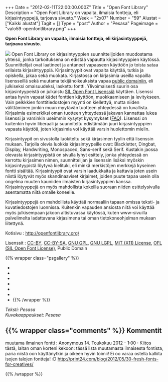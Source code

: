+++
Date = "2012-02-11T22:00:00.000Z"
Title = "Open Font Library"
Description = "Open Font Library on vapaita, ilmaisia fontteja, eli kirjasintyyppejä, tarjoava sivusto."
Week = "2x07"
Number = "59"
Alustat = ["Kaikki alustat"]
Tagit = []
Type = "post"
Author = "Pesasa"
Pageimage = "valo59-openfontlibrary.png"
+++


**Open Font Library on vapaita, ilmaisia fontteja, eli kirjasintyyppejä,
tarjoava sivusto.**

![ ](/images/valo59-openfontlibrary.png "fig:valo59-openfontlibrary.png") Open
Font Library on kirjasintyyppien suunnittelijoiden muodostama yhteisö,
jonka tarkoituksena on edistää vapautta kirjasintyyppien käytössä.
Suunnittelijat ovat laatineet ja antaneet vapaaseen käyttöön jo toista
sataa erilaista kirjasintyyppiä. Kirjasintyypit ovat vapaita käyttää,
tutkia ja opiskella, jakaa sekä muokata. Kirjastossa on kirjasimia
useilla vapailla lisensseillä sekä muutama tekijänoikeuksista vapaa
[public domainiin](http://fi.wikipedia.org/wiki/Public_domain), eli
julkiseksi omaisuudeksi, laskettu fontti. Ylivoimaisesti suurin osa
kirjasintyypeistä on julkaistu [SIL Open Font
Lisenssiä](http://scripts.sil.org/cms/scripts/page.php?site_id=nrsi&id=OFL)
käyttäen. Lisenssi antaa hyvin vapaat kädet fonttien käyttöön,
muokkaamiseen ja levitykseen. Vain pelkkkien fonttitiedostojen myynti on
kiellettyä, mutta niiden välittäminen jonkin muun myytävän tuotteen
yhteydessä on luvallista. Kirjasimia esimerkiksi oman tuotteen
yhteydessä jakavan kannattaa lukea lisenssi ja varsinkin useimmin
kysytyt kysymykset
([FAQ](http://scripts.sil.org/cms/scripts/page.php?item_id=OFL-FAQ_web)).
Lisenssi on kuitenkin hyvin liberaali ja suunniteltu edistämään juuri
kirjasintyyppien vapaata käyttöä, joten kirjasimia voi käyttää varsin
huolettomin mielin.

Kirjasintyypit on sivustolla luokiteltu sekä kirjasimen tyylin että
lisenssin mukaan. Tarjolla olevia luokkia kirjasintyypeille ovat:
Blackletter, Dingbat, Display, Handwriting, Monospaced, Sans-serif sekä
Serif. Kustakin jaossa olevasta kirjasintyypistä on sivulla lyhyt
esittely, jonka yhteydessä on kerrottu kirjasimen nimen, suunnittelijan
ja lisenssin lisäksi myöskin kirjasintyypistä löytyvä kielituki, eli
minkä merkistöjen merkkejä kyseinen fontti sisältää. Kirjasintyypit ovat
varsin laadukkaita ja kattavia joten usein niistä löytyvät myös
skandinaaviset kirjaimet, joiden puute tapaa usein olla ongelma muuten
kauniiden ilmaisten kirjasintyyppien kanssa. Kirjasintyyppejä on myös
mahdollista kokeilla suoraan niiden esittelysivulla asentamatta niitä
omalle koneelle.

Kirjasintyyppejä on mahdollista käyttää normaaliin tapaan omissa teksti-
ja kuvatiedostojen luonnissa. Kuitenkin vapauden ansiosta niitä voi
käyttää myös julkisempaan jakoon altistuvassa käytössä, kuten
www-sivuilla palvelimelta ladattavana kirjasimena tai oman
tietokoneohjelman mukaan liitettynä.

Kotisivu
:   <http://openfontlibrary.org/>

Lisenssit
:   [CC-BY](http://creativecommons.org/licenses/by/2.0/),
    [CC-BY-SA](http://creativecommons.org/licenses/by-sa/3.0/), [GNU GPL](GNU_GPL),
    [GNU LGPL](GNU_LGPL), [MIT (X11) License](MIT_X11),
    [OFL (SIL Open Font License)](http://scripts.sil.org/cms/scripts/page.php?site_id=nrsi&id=OFL),
    Public Domain

{{% wrapper class="psgallery" %}}
-   [ ](/images/openfontlibrary-1.png)
-   [ ](/images/openfontlibrary-2.png)
-   [ ](/images/openfontlibrary-3.png)
-   [ ](/images/openfontlibrary-4.png)
-   [ ](/images/openfontlibrary-5.png)
-   [ ](/images/openfontlibrary-6.png)
-   [ ](/images/openfontlibrary-7.png)
{{% /wrapper %}}

*Teksti: Pesasa* <br />
*Kuvakaappaukset: Pesasa*

{{% wrapper class="comments" %}}
Kommentit
---------

muutama ilmainen fontti
:   Anonymous 14. Toukokuu 2012 - 1:00
:   Kiitos tästä, laitan oman korteni kekoon: tässä lista muutamasta
    ilmaisesta fontista, paria niistä oon käyttänytkin ja oikeen hyvin
    toimii! Ei oo varaa ostella kalliita isojen talojen fontteja! :D
    <http://print24.com/blog/2012/05/30-fresh-fonts-for-creatives/>

{{% /wrapper %}}
